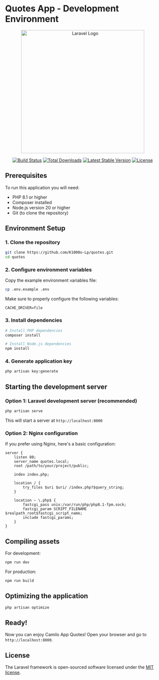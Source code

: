 # Quotes App - Development Environment

<p align="center">
<a href="https://laravel.com"><img src="https://raw.githubusercontent.com/laravel/art/master/logo-lockup/5%20SVG/2%20CMYK/1%20Full%20Color/laravel-logolockup-cmyk-red.svg" width="400" alt="Laravel Logo"></a>
</p>

<p align="center">
<a href="https://github.com/laravel/framework/actions"><img src="https://github.com/laravel/framework/workflows/tests/badge.svg" alt="Build Status"></a>
<a href="https://packagist.org/packages/laravel/framework"><img src="https://img.shields.io/packagist/dt/laravel/framework" alt="Total Downloads"></a>
<a href="https://packagist.org/packages/laravel/framework"><img src="https://img.shields.io/packagist/v/laravel/framework" alt="Latest Stable Version"></a>
<a href="https://packagist.org/packages/laravel/framework"><img src="https://img.shields.io/packagist/l/laravel/framework" alt="License"></a>
</p>

## Prerequisites

To run this application you will need:

- PHP 8.1 or higher
- Composer installed
- Node.js version 20 or higher
- Git (to clone the repository)

## Environment Setup

### 1. Clone the repository

```bash
git clone https://github.com/K1000o-Lp/quotes.git
cd quotes
```

### 2. Configure environment variables

Copy the example environment variables file:

```bash
cp .env.example .env
```

Make sure to properly configure the following variables:

```
CACHE_DRIVER=file
```

### 3. Install dependencies

```bash
# Install PHP dependencies
composer install

# Install Node.js dependencies
npm install
```

### 4. Generate application key

```bash
php artisan key:generate
```

## Starting the development server

### Option 1: Laravel development server (recommended)

```bash
php artisan serve
```

This will start a server at `http://localhost:8000`

### Option 2: Nginx configuration

If you prefer using Nginx, here's a basic configuration:

```nginx
server {
    listen 80;
    server_name quotes.local;
    root /path/to/your/project/public;

    index index.php;

    location / {
        try_files $uri $uri/ /index.php?$query_string;
    }

    location ~ \.php$ {
        fastcgi_pass unix:/var/run/php/php8.1-fpm.sock;
        fastcgi_param SCRIPT_FILENAME $realpath_root$fastcgi_script_name;
        include fastcgi_params;
    }
}
```

## Compiling assets

For development:

```bash
npm run dev
```

For production:

```bash
npm run build
```

## Optimizing the application

```bash
php artisan optimize
```

## Ready!

Now you can enjoy Camilo App Quotes! Open your browser and go to `http://localhost:8000`.

## License

The Laravel framework is open-sourced software licensed under the [MIT license](https://opensource.org/licenses/MIT).
